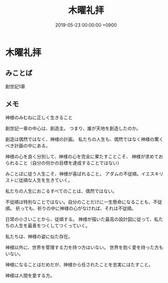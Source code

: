 ﻿---
layout: post
title:  木曜礼拝
date:   2019-05-23 00:00:00 +0900
categories: jekyll update
tags:
- jekyll
---

# 木曜礼拝
## みことば
創世記1章

## メモ
神様のみむねに正しく生きること

創世記一章の中心は、創造主。
つまり、誰が天地を創造したのか。

創造は偶然ではなく、神様の計画。
私たちの人生も、偶然ではなく神様の驚くべき計画の中にある。

神様の心を良く分別して、神様の心を完全に果たすことこそ、
神様が求めておられること（自分の何かの目標を達成することではない）

みことばに従う人生こそ、神様が喜ばれること。
アダムの不従順。イエスキリストに従順な人生を生きていく。

私たちの人生におこるすべてのことは、偶然ではない。

不従順は特別なことではない。自分のことだけに一生懸命になることも、不従順。
祈っても、祈りの中に神様の心がなければ、それは不従順。

日常の小さいことから、従順する。
神様が描いた最高の設計図に従って、私たちの人生を最善をつくしてつくっていく。

私たちは、神様の姿に似た存在。

神様以外に、世界を管理する力を持つ方はいない。
世界を抱く愛を持った方もいない。

神様になることはだめだが、神様から任されたことを忠実にはたすこと。

神様は人間を愛する方。
